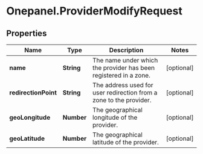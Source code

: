 # Onepanel.ProviderModifyRequest

## Properties
Name | Type | Description | Notes
------------ | ------------- | ------------- | -------------
**name** | **String** | The name under which the provider has been registered in a zone. | [optional] 
**redirectionPoint** | **String** | The address used for user redirection from a zone to the provider. | [optional] 
**geoLongitude** | **Number** | The geographical longitude of the provider. | [optional] 
**geoLatitude** | **Number** | The geographical latitude of the provider. | [optional] 


